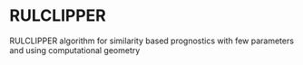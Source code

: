 # RULCLIPPER
RULCLIPPER algorithm for similarity based prognostics with few parameters and using computational geometry 
